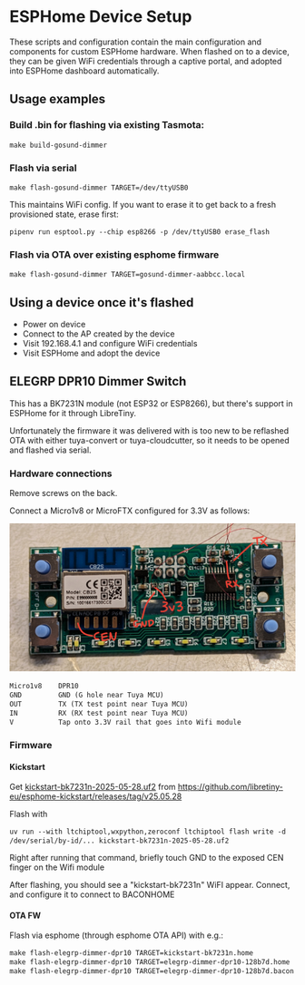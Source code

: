 # ESPHome Device Setup

These scripts and configuration contain the main configuration and
components for custom ESPHome hardware.  When flashed on to a device,
they can be given WiFi credentials through a captive portal, and
adopted into ESPHome dashboard automatically.

## Usage examples

### Build .bin for flashing via existing Tasmota:

    make build-gosund-dimmer

### Flash via serial

    make flash-gosund-dimmer TARGET=/dev/ttyUSB0

This maintains WiFi config.  If you want to erase it to get back to a
fresh provisioned state, erase first:

    pipenv run esptool.py --chip esp8266 -p /dev/ttyUSB0 erase_flash

### Flash via OTA over existing esphome firmware

    make flash-gosund-dimmer TARGET=gosund-dimmer-aabbcc.local

## Using a device once it's flashed

- Power on device
- Connect to the AP created by the device
- Visit 192.168.4.1 and configure WiFi credentials
- Visit ESPHome and adopt the device


## ELEGRP DPR10 Dimmer Switch

This has a BK7231N module (not ESP32 or ESP8266), but there's support
in ESPHome for it through LibreTiny.

Unfortunately the firmware it was delivered with is too new to be
reflashed OTA with either tuya-convert or tuya-cloudcutter, so it
needs to be opened and flashed via serial.

### Hardware connections

Remove screws on the back.

Connect a Micro1v8 or MicroFTX configured for 3.3V as follows:

![](images/elegrp-dpr10-pinout.jpg)

    Micro1v8    DPR10
    GND         GND (G hole near Tuya MCU)
    OUT         TX (TX test point near Tuya MCU)
    IN          RX (RX test point near Tuya MCU)
    V           Tap onto 3.3V rail that goes into Wifi module

### Firmware

#### Kickstart

Get [kickstart-bk7231n-2025-05-28.uf2](https://github.com/libretiny-eu/esphome-kickstart/releases/download/v25.05.28/kickstart-bk7231n-2025-05-28.uf2)
from https://github.com/libretiny-eu/esphome-kickstart/releases/tag/v25.05.28

Flash with

    uv run --with ltchiptool,wxpython,zeroconf ltchiptool flash write -d /dev/serial/by-id/... kickstart-bk7231n-2025-05-28.uf2

Right after running that command, briefly touch GND to the exposed CEN finger on the Wifi module

After flashing, you should see a "kickstart-bk7231n" WiFI appear.
Connect, and configure it to connect to BACONHOME

#### OTA FW

Flash via esphome (through esphome OTA API) with e.g.:

    make flash-elegrp-dimmer-dpr10 TARGET=kickstart-bk7231n.home
    make flash-elegrp-dimmer-dpr10 TARGET=elegrp-dimmer-dpr10-128b7d.home
    make flash-elegrp-dimmer-dpr10 TARGET=elegrp-dimmer-dpr10-128b7d.bacon
